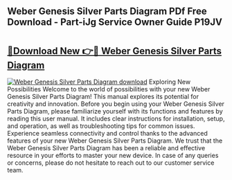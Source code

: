 ## Weber Genesis Silver Parts Diagram PDf Free Download - Part-iJg Service Owner Guide P19JV

# <h2><a href="http://dftgwlm.blite.top/?on=Weber+Genesis+Silver+Parts+Diagram">🔗Download New 👉🔴 Weber Genesis Silver Parts Diagram</a></h2>

[![Weber Genesis Silver Parts Diagram download](https://i.imgur.com/lujVjoI.png)](http://dftgwlm.blite.top/?on=Weber+Genesis+Silver+Parts+Diagram)
Exploring New Possibilities Welcome to the world of possibilities with your new Weber Genesis Silver Parts Diagram! This manual explores its potential for creativity and innovation. Before you begin using your Weber Genesis Silver Parts Diagram, please familiarize yourself with its functions and features by reading this user manual. It includes clear instructions for installation, setup, and operation, as well as troubleshooting tips for common issues. Experience seamless connectivity and control thanks to the advanced features of your new Weber Genesis Silver Parts Diagram. We trust that the Weber Genesis Silver Parts Diagram has been a reliable and effective resource in your efforts to master your new device. In case of any queries or concerns, please do not hesitate to reach out to our customer service team.
